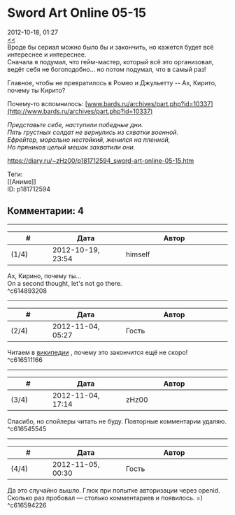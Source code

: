 Sword Art Online 05-15
======================

  
2012-10-18, 01:27  
  [<<](Sword%20Art%20Online%2001-04)    
 Вроде бы сериал можно было бы и закончить, но кажется будет всё интереснее и интереснее.   
 Сначала я подумал, что гейм-мастер, который всё это организовал, ведёт себя не богоподобно... но потом подумал, что в самый раз!   
   
 Главное, чтобы не превратилось в Ромео и Джульетту -- Ах, Кирито, почему ты Кирито?   
   
 Почему-то вспомнилось:  [www.bards.ru/archives/part.php?id=10337](http://www.bards.ru/archives/part.php?id=10337)    
   
  *Представьте себе, наступили победные дни.   
 Пять грустных солдат не вернулись из схватки военной.   
 Ефрейтор, морально нестойкий, женился на пленной,   
 Но пряников целый мешок захватили они.*    
  
<https://diary.ru/~zHz00/p181712594_sword-art-online-05-15.htm>  
  
Теги:  
[[Аниме]]  
ID: p181712594  


Комментарии: 4
--------------

  


---



|         #         |              Дата              |                     Автор                     |           ID           |
| --- | --- | --- | --- |
| (1/4) | 2012-10-19, 23:54 | himself | c614893208 |

  
 Ах, Кирино, почему ты...   
  On a second thought, let's not go there.    
 ^c614893208

---



|         #         |              Дата              |                     Автор                     |           ID           |
| --- | --- | --- | --- |
| (2/4) | 2012-11-04, 05:27 | Гость | c616511166 |

  
 Читаем в  [википедии](https://ru.wikipedia.org/wiki/Sword_Art_Online)  , почему это закончится ещё не скоро!   
 ^c616511166

---



|         #         |              Дата              |                     Автор                     |           ID           |
| --- | --- | --- | --- |
| (3/4) | 2012-11-04, 17:14 | zHz00 | c616545545 |

  
 Спасибо, но спойлеры читать не буду. Повторные комментарии удаляю.   
 ^c616545545

---



|         #         |              Дата              |                     Автор                     |           ID           |
| --- | --- | --- | --- |
| (4/4) | 2012-11-05, 00:30 | Гость | c616594226 |

  
 Да это случайно вышло. Глюк при попытке авторизации через openid. Сколько раз пробовал — столько комментариев и появилось. =)   
 ^c616594226